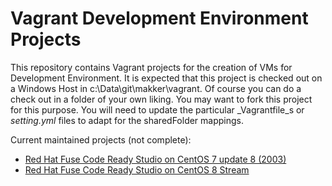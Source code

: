 # Vagrant Development Environment Projects 
This repository contains Vagrant projects for the creation of VMs for Development Environment.
It is expected that this project is checked out on a Windows Host in c:\Data\git\makker\vagrant. 
Of course you can do a check out in a folder of your own liking. You may want to fork this project for this purpose.  You will need to update the particular _Vagrantfile_s or _setting.yml_ files to adapt for the sharedFolder mappings.

Current maintained projects (not complete):
+ [Red Hat Fuse Code Ready Studio on CentOS 7 update 8 (2003)](co78_rh_fuse/README.md)
+ [Red Hat Fuse Code Ready Studio on CentOS 8 Stream](co8_rh_fuse/README.md)

